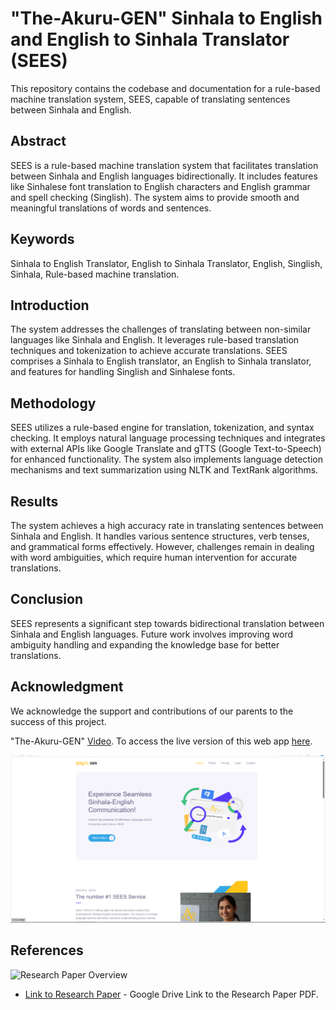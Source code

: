 # "The-Akuru-GEN" Sinhala to English and English to Sinhala Translator (SEES)

This repository contains the codebase and documentation for a rule-based machine translation system, SEES, capable of translating sentences between Sinhala and English.

## Abstract

SEES is a rule-based machine translation system that facilitates translation between Sinhala and English languages bidirectionally. It includes features like Sinhalese font translation to English characters and English grammar and spell checking (Singlish). The system aims to provide smooth and meaningful translations of words and sentences.

## Keywords
Sinhala to English Translator, English to Sinhala Translator, English, Singlish, Sinhala, Rule-based machine translation.

## Introduction

The system addresses the challenges of translating between non-similar languages like Sinhala and English. It leverages rule-based translation techniques and tokenization to achieve accurate translations. SEES comprises a Sinhala to English translator, an English to Sinhala translator, and features for handling Singlish and Sinhalese fonts.

## Methodology

SEES utilizes a rule-based engine for translation, tokenization, and syntax checking. It employs natural language processing techniques and integrates with external APIs like Google Translate and gTTS (Google Text-to-Speech) for enhanced functionality. The system also implements language detection mechanisms and text summarization using NLTK and TextRank algorithms.

## Results

The system achieves a high accuracy rate in translating sentences between Sinhala and English. It handles various sentence structures, verb tenses, and grammatical forms effectively. However, challenges remain in dealing with word ambiguities, which require human intervention for accurate translations.

## Conclusion

SEES represents a significant step towards bidirectional translation between Sinhala and English languages. Future work involves improving word ambiguity handling and expanding the knowledge base for better translations.

## Acknowledgment

We acknowledge the support and contributions of our parents to the success of this project.

"The-Akuru-GEN" [Video](https://drive.google.com/file/d/1KTZOcA0YgCKbtEV6VymJg5ECe_6gJEWX/view?usp=sharing). To access the live version of this web app [here](https://theakurugen.azurewebsites.net/).

![Image Alt Text](https://github.com/ThaminduSulakshana/The-Akuru-GEN/blob/main/Screenshot%20(797).png)
## References
 ![Research Paper Overview](https://github.com/ThaminduSulakshana/WE_ITPM_146/blob/main/Screenshot%20(796).png)
- [Link to Research Paper](https://drive.google.com/file/d/11cV_JpWHbx9TCLznIJ1H5-0vDH6On-Ab/view?usp=sharing) - Google Drive Link to the Research Paper PDF.

